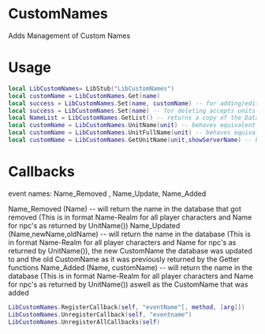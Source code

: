 # CustomNames
Adds Management of Custom Names
# Usage 
```lua
local LibCustomNames= LibStub("LibCustomNames")
local customName = LibCustomNames.Get(name)
local success = LibCustomNames.Set(name, customName) -- for adding/editing accepts units aswell as Names in the format of Name-Realm (for players) or just Name (for npcs)
local success = LibCustomNames.Set(name) -- for deleting accepts units aswell as Names in the format of Name-Realm (for players) or just Name (for npcs)
local NameList = LibCustomNames.GetList() -- returns a copy of the DataBaseTable
local customName = LibCustomNames.UnitName(unit) -- behaves equivalent to normal UnitName()
local customName = LibCustomNames.UnitFullName(unit) -- behaves equivalent to normal UnitFullName()
local customName = LibCustomNames.GetUnitName(unit,showServerName) -- behaves equivalent to normal GetUnitName()
```
# Callbacks

event names: Name_Removed , Name_Update, Name_Added

Name_Removed (Name) -- will return the name in the database that got removed (This is in format Name-Realm for all player characters and Name for npc's as returned by UnitName())
Name_Updated (Name,newName,oldName) -- will return the name in the database (This is in format Name-Realm for all player characters and Name for npc's as returned by UnitName()), the new CustomName the database was updated to and the old CustomName as it was previously returned by the Getter functions
Name_Added (Name, customName) -- will return the name in the database (This is in format Name-Realm for all player characters and Name for npc's as returned by UnitName()) aswell as the CustomName that was added

```lua
LibCustomNames.RegisterCallback(self, "eventName"[, method, [arg]])
LibCustomNames.UnregisterCallback(self, "eventname")
LibCustomNames.UnregisterAllCallbacks(self)
```
